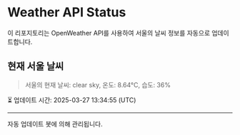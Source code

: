 
# Weather API Status

이 리포지토리는 OpenWeather API를 사용하여 서울의 날씨 정보를 자동으로 업데이트합니다.

## 현재 서울 날씨
> 서울의 현재 날씨: clear sky, 온도: 8.64°C, 습도: 36%

⏳ 업데이트 시간: 2025-03-27 13:34:55 (UTC)

---
자동 업데이트 봇에 의해 관리됩니다.
